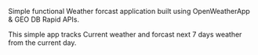 Simple functional Weather forcast application built using OpenWeatherApp & GEO DB Rapid APIs. 

This simple app tracks Current weather and forcast next 7 days weather from the current day.